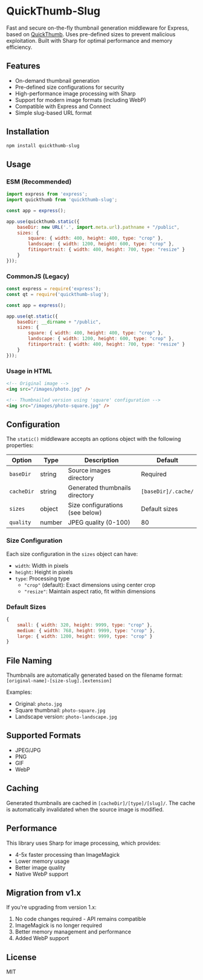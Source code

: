 # QuickThumb-Slug

Fast and secure on-the-fly thumbnail generation middleware for Express, based on [QuickThumb](https://github.com/zivester/node-quickthumb). Uses pre-defined sizes to prevent malicious exploitation. Built with Sharp for optimal performance and memory efficiency.

## Features

- On-demand thumbnail generation
- Pre-defined size configurations for security
- High-performance image processing with Sharp
- Support for modern image formats (including WebP)
- Compatible with Express and Connect
- Simple slug-based URL format

## Installation

```bash
npm install quickthumb-slug
```

## Usage

### ESM (Recommended)

```javascript
import express from 'express';
import quickthumb from 'quickthumb-slug';

const app = express();

app.use(quickthumb.static({
    baseDir: new URL('.', import.meta.url).pathname + "/public",
    sizes: {
        square: { width: 400, height: 400, type: "crop" },
        landscape: { width: 1200, height: 600, type: "crop" },
        fitinportrait: { width: 400, height: 700, type: "resize" }
    }
}));
```

### CommonJS (Legacy)

```javascript
const express = require('express');
const qt = require('quickthumb-slug');

const app = express();

app.use(qt.static({
    baseDir: __dirname + "/public",
    sizes: {
        square: { width: 400, height: 400, type: "crop" },
        landscape: { width: 1200, height: 600, type: "crop" },
        fitinportrait: { width: 400, height: 700, type: "resize" }
    }
}));
```

### Usage in HTML

```html
<!-- Original image -->
<img src="/images/photo.jpg" />

<!-- Thumbnailed version using 'square' configuration -->
<img src="/images/photo-square.jpg" />
```

## Configuration

The `static()` middleware accepts an options object with the following properties:

| Option | Type | Description | Default |
|--------|------|-------------|---------|
| `baseDir` | string | Source images directory | Required |
| `cacheDir` | string | Generated thumbnails directory | `[baseDir]/.cache/` |
| `sizes` | object | Size configurations (see below) | Default sizes |
| `quality` | number | JPEG quality (0-100) | 80 |

### Size Configuration

Each size configuration in the `sizes` object can have:

- `width`: Width in pixels
- `height`: Height in pixels
- `type`: Processing type
    - `"crop"` (default): Exact dimensions using center crop
    - `"resize"`: Maintain aspect ratio, fit within dimensions

### Default Sizes

```javascript
{
    small: { width: 320, height: 9999, type: "crop" },
    medium: { width: 768, height: 9999, type: "crop" },
    large: { width: 1200, height: 9999, type: "crop" }
}
```

## File Naming

Thumbnails are automatically generated based on the filename format:
`[original-name]-[size-slug].[extension]`

Examples:
- Original: `photo.jpg`
- Square thumbnail: `photo-square.jpg`
- Landscape version: `photo-landscape.jpg`

## Supported Formats

- JPEG/JPG
- PNG
- GIF
- WebP

## Caching

Generated thumbnails are cached in `[cacheDir]/[type]/[slug]/`. The cache is automatically invalidated when the source image is modified.

## Performance

This library uses Sharp for image processing, which provides:
- 4-5x faster processing than ImageMagick
- Lower memory usage
- Better image quality
- Native WebP support

## Migration from v1.x

If you're upgrading from version 1.x:
1. No code changes required - API remains compatible
2. ImageMagick is no longer required
3. Better memory management and performance
4. Added WebP support

## License

MIT